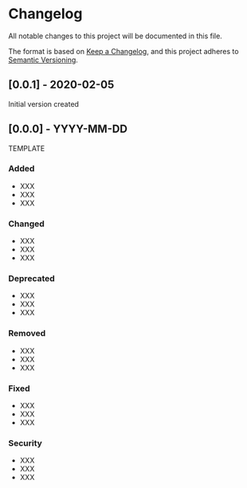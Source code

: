 # Changelog
All notable changes to this project will be documented in this file.

The format is based on [Keep a Changelog](https://keepachangelog.com/en/1.0.0/),
and this project adheres to [Semantic Versioning](https://semver.org/spec/v2.0.0.html).

## [0.0.1] - 2020-02-05
Initial version created

## [0.0.0] - YYYY-MM-DD
TEMPLATE

### Added
- XXX
- XXX
- XXX

### Changed
- XXX
- XXX
- XXX

### Deprecated
- XXX
- XXX
- XXX

### Removed
- XXX
- XXX
- XXX

### Fixed
- XXX
- XXX
- XXX

### Security
- XXX
- XXX
- XXX